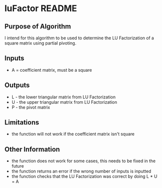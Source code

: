 # luFactor README


## Purpose of Algorithm
I intend for this algorithm to be used to determine the LU Factorization of a square matrix using partial pivoting. 

## Inputs
* A = coefficient matrix, must be a square

## Outputs
* L - the lower triangular matrix from LU Factorization
* U - the upper triangular matrix from LU Factorization
* P - the pivot matrix

## Limitations
* the function will not work if the coefficient matrix isn't square

## Other Information
* the function does not work for some cases, this needs to be fixed in the future
* the function returns an error if the wrong number of inputs is inputted
* the function checks that the LU Factorization was correct by doing L * U = A



